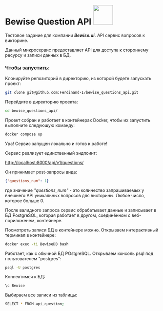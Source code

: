 # Bewise Question API <img src="http://cdn.onlinewebfonts.com/svg/img_238906.png" width=64>

Тестовое задание для компании ***Bewise.ai.*** API сервис вопросов к викторине.

Данный микросервис предоставляет API для доступа к стороннему ресурсу и записи данных в БД.

### Чтобы запустить:

Клонируйте репозиторий в директорию, из которой будете запускать проект:

```BASH
git clone git@github.com:Ferdinand-I/bewise_questions_api.git
```

Перейдите в директорию проекта:

```BASH
cd bewise_questions_api/
```

Проект собран и работает в контейнерах Docker, чтобы их запустить выполните следующую команду:

```BASH
docker compose up
```

Ура! Сервис запущен локально и готов к работе!

Сервис реализует единственный эндпоинт:

<http://localhost:8000/api/v1/questions/>

Он принимает post-запросы вида:

```JSON
{"questions_num": 1}
```
где значение *"questions_num"* - это количество запрашиваемых у внешнего API уникальных вопросов для викторины. Любое число, которое больше 0.

После валидного запроса сервис обрабатывает данные и записывает в БД PostgreSQL, которая работает в другом, соединённом с веб-пориложенем, контейнере.
  
Посмотреть записи БД в контейнере можно. Открываем интерактивный терминал в контейнере:
  
```BASH
docker exec -ti BewiseDB bash
```
  
Работает, как с обычной БД POstgreSQL.
Открываем консоль psql под пользователем "postgres":
  
```BASH
psql -U postgres
```

Коннектимся к БД:

```BASH
\c Bewise
```

Выбираем все записи из таблицы:

```BASH
SELECT * FROM api_question;
```
